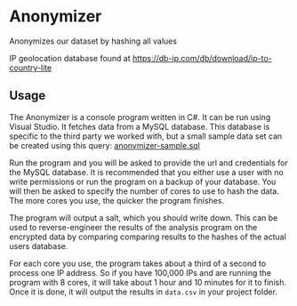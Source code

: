 # Anonymizer
Anonymizes our dataset by hashing all values

IP geolocation database found at https://db-ip.com/db/download/ip-to-country-lite

## Usage

The Anonymizer is a console program written in C#. It can be run using Visual Studio. It fetches data from a MySQL database. This database is specific to the third party we worked with, but a small sample data set can be created using this query: [anonymizer-sample.sql](https://github.com/Identifeye/anonymizer/blob/master/anonymizer-sample.sql)

Run the program and you will be asked to provide the url and credentials for the MySQL database. It is recommended that you either use a user with no write permissions or run the program on a backup of your database. You will then be asked to specify the number of cores to use to hash the data. The more cores you use, the quicker the program finishes.

The program will output a salt, which you should write down. This can be used to reverse-engineer the results of the analysis program on the encrypted data by comparing comparing results to the hashes of the actual users database.

For each core you use, the program takes about a third of a second to process one IP address. So if you have 100,000 IPs and are running the program with 8 cores, it will take about 1 hour and 10 minutes for it to finish. Once it is done, it will output the results in `data.csv` in your project folder.
